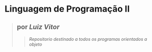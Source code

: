 # **Linguagem de Programação II**
>## **por _Luiz Vitor_**
>>###### *Repositorio destinado a todos os programas orientados a objeto*
